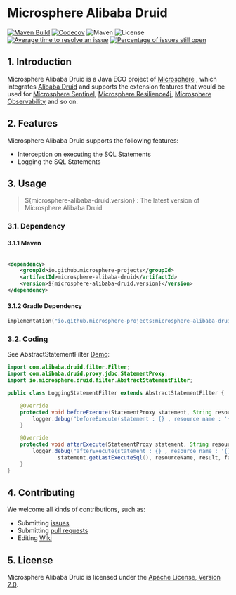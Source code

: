 # Microsphere Alibaba Druid

[![Maven Build](https://github.com/microsphere-projects/microsphere-alibaba-druid/actions/workflows/gradle-build.yml/badge.svg)](https://github.com/microsphere-projects/microsphere-alibaba-druid/actions/workflows/gradle-build.yml)
[![Codecov](https://codecov.io/gh/microsphere-projects/microsphere-alibaba-druid/branch/dev/graph/badge.svg)](https://app.codecov.io/gh/microsphere-projects/microsphere-alibaba-druid)
![Maven](https://img.shields.io/maven-central/v/io.github.microsphere-projects/microsphere-alibaba-druid.svg)
![License](https://img.shields.io/github/license/microsphere-projects/microsphere-alibaba-druid.svg)
[![Average time to resolve an issue](http://isitmaintained.com/badge/resolution/microsphere-projects/microsphere-alibaba-druid.svg)](http://isitmaintained.com/project/microsphere-projects/microsphere-alibaba-druid "Average time to resolve an issue")
[![Percentage of issues still open](http://isitmaintained.com/badge/open/microsphere-projects/microsphere-alibaba-druid.svg)](http://isitmaintained.com/project/microsphere-projects/microsphere-alibaba-druid "Percentage of issues still open")

## 1. Introduction

Microsphere Alibaba Druid is a Java ECO project of [Microsphere](https://github.com/orgs/microsphere-projects) ,
which integrates [Alibaba Druid](https://github.com/alibaba/druid) and supports the extension features that would be
used for [Microsphere Sentinel](https://github.com/microsphere-projects/microsphere-sentinel),
[Microsphere Resilience4j](https://github.com/microsphere-projects/microsphere-resilience4j),
[Microsphere Observability](https://github.com/microsphere-projects/microsphere-observability) and so on.

## 2. Features

Microsphere Alibaba Druid supports the following features:

- Interception on executing the SQL Statements
- Logging the SQL Statements

## 3. Usage

> ${microsphere-alibaba-druid.version} : The latest version of Microsphere Alibaba Druid

### 3.1. Dependency 

#### 3.1.1 Maven

```xml

<dependency>
    <groupId>io.github.microsphere-projects</groupId>
    <artifactId>microsphere-alibaba-druid</artifactId>
    <version>${microsphere-alibaba-druid.version}</version>
</dependency>
```

#### 3.1.2 Gradle Dependency

```kotlin
implementation("io.github.microsphere-projects:microsphere-alibaba-druid:${microsphere-alibaba-druid.version}")
```

### 3.2. Coding

See AbstractStatementFilter [Demo](src/main/java/io/microsphere/druid/filter/LoggingStatementFilter.java): 

```java
import com.alibaba.druid.filter.Filter;
import com.alibaba.druid.proxy.jdbc.StatementProxy;
import io.microsphere.druid.filter.AbstractStatementFilter;

public class LoggingStatementFilter extends AbstractStatementFilter {

    @Override
    protected void beforeExecute(StatementProxy statement, String resourceName) throws Throwable {
        logger.debug("beforeExecute(statement : {} , resource name : '{}') : {}", statement.getLastExecuteSql(), resourceName);
    }

    @Override
    protected void afterExecute(StatementProxy statement, String resourceName, Object result, Throwable failure) {
        logger.debug("afterExecute(statement : {} , resource name : '{}' , result : {} , failure : {})",
                statement.getLastExecuteSql(), resourceName, result, failure);
    }
}
```

## 4. Contributing

We welcome all kinds of contributions, such as:
- Submitting [issues](https://github.com/microsphere-projects/microsphere-alibaba-druid/issues)
- Submitting [pull requests](https://github.com/microsphere-projects/microsphere-alibaba-druid/pulls)
- Editing [Wiki](https://github.com/microsphere-projects/microsphere-alibaba-druid/wiki) 


## 5. License

Microsphere Alibaba Druid is licensed under the [Apache License, Version 2.0](http://www.apache.org/licenses/LICENSE-2.0).
